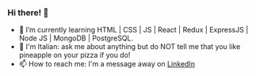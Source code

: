 ### Hi there! 👋

- 🌱 I’m currently learning HTML | CSS | JS | React | Redux | ExpressJS | Node JS | MongoDB | PostgreSQL.
- 🍕 I'm Italian: ask me about anything but do NOT tell me that you like pineapple on your pizza if you do!
- 📫 How to reach me: I'm a message away on [LinkedIn](https://www.linkedin.com/in/dianaberte)

<!--
**DianaBerte/DianaBerte** is a ✨ _special_ ✨ repository because its `README.md` (this file) appears on your GitHub profile.

Here are some ideas to get you started:

- 🔭 I’m currently working on ...
- 🌱 I’m currently learning ...
- 👯 I’m looking to collaborate on ...
- 🤔 I’m looking for help with ...
- 💬 Ask me about ...
- 📫 How to reach me: ...
- 😄 Pronouns: ...
- ⚡ Fun fact: ...
-->
